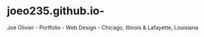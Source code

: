 # joeo235.github.io-
Joe Olivier - Portfolio - Web Design - Chicago, Illinois &amp; Lafayette, Louisiana
